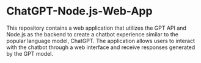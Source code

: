 # ChatGPT-Node.js-Web-App
This repository contains a web application that utilizes the GPT API and Node.js as the backend to create a chatbot experience similar to the popular language model, ChatGPT. The application allows users to interact with the chatbot through a web interface and receive responses generated by the GPT model.
